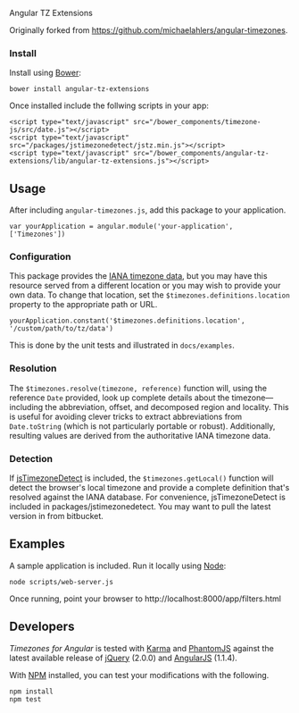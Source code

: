 Angular TZ Extensions

Originally forked from  https://github.com/michaelahlers/angular-timezones.

### Install 

Install using [Bower](https://github.com/bower/bower):

    bower install angular-tz-extensions

Once installed include the follwing scripts in your app:

    <script type="text/javascript" src="/bower_components/timezone-js/src/date.js"></script>
    <script type="text/javascript" src="/packages/jstimezonedetect/jstz.min.js"></script>
    <script type="text/javascript" src="/bower_components/angular-tz-extensions/lib/angular-tz-extensions.js"></script>

## Usage

After including `angular-timezones.js`, add this package to your application.

    var yourApplication = angular.module('your-application', ['Timezones'])

### Configuration

This package provides the [IANA timezone data](http://iana.org/time-zones), but you may have this resource served from a different location or you may wish to provide your own data. To change that location, set the `$timezones.definitions.location` property to the appropriate path or URL.

    yourApplication.constant('$timezones.definitions.location', '/custom/path/to/tz/data')

This is done by the unit tests and illustrated in `docs/examples`.

### Resolution

The `$timezones.resolve(timezone, reference)` function will, using the reference `Date` provided, look up complete details about the timezone&mdash;including the abbreviation, offset, and decomposed region and locality. This is useful for avoiding clever tricks to extract abbreviations from `Date.toString` (which is not particularly portable or robust). Additionally, resulting values are derived from the authoritative IANA timezone data.

### Detection

If [jsTimezoneDetect](https://bitbucket.org/pellepim/jstimezonedetect) is included, the `$timezones.getLocal()` function will detect the browser's local timezone and provide a complete definition that's resolved against the IANA database. For convenience, jsTimezoneDetect is included in packages/jstimezonedetect. You may want to pull the latest version in from bitbucket.

## Examples

A sample application is included. Run it locally using [Node](http://nodejs.org):

    node scripts/web-server.js

Once running, point your browser to http://localhost:8000/app/filters.html

## Developers

_Timezones for Angular_ is tested with [Karma](http://karma-runner.github.io/) and [PhantomJS](http://phantomjs.org/) against the latest available release of [jQuery](http://jquery.com/) (2.0.0) and [AngularJS](http://angularjs.com/) (1.1.4).

With [NPM](http://npmjs.com/) installed, you can test your modifications with the following.

```
npm install
npm test
```
